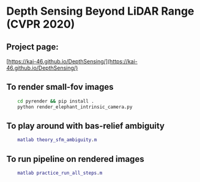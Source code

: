# Depth Sensing Beyond LiDAR Range (CVPR 2020)

## Project page:
[https://kai-46.github.io/DepthSensing/](https://kai-46.github.io/DepthSensing/)

## To render small-fov images
```bash
    cd pyrender && pip install .
    python render_elephant_intrinsic_camera.py
```

## To play around with bas-relief ambiguity
```matlab
    matlab theory_sfm_ambiguity.m
```

## To run pipeline on rendered images
```matlab
    matlab practice_run_all_steps.m
```

